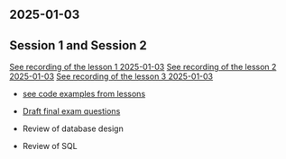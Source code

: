 ## 2025-01-03


## Session 1 and Session 2

[See recording of the lesson 1 2025-01-03](TODO)
[See recording of the lesson 2 2025-01-03](TODO)
[See recording of the lesson 3 2025-01-03](TODO)


- [see code examples from lessons](codes-in-lesson-2025-01-03)


- [Draft final exam questions](final-exam-draft-plan.md) 
- Review of database design
- Review of SQL

